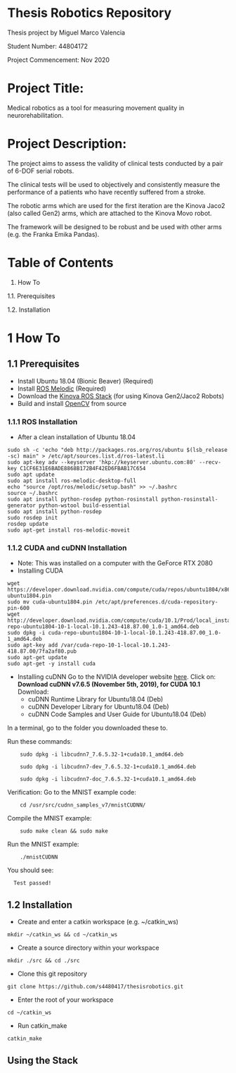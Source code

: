# Thesis Robotics Repository
Thesis project by Miguel Marco Valencia

Student Number: 44804172

Project Commencement: Nov 2020

# Project Title:
Medical robotics as a tool for measuring movement quality in neurorehabilitation.
# Project Description:
The project aims to assess the validity of clinical tests conducted by a pair of 6-DOF serial robots.

The clinical tests will be used to objectively and consistently measure the performance of a patients who have recently suffered from a stroke.

The robotic arms which are used for the first iteration are the Kinova Jaco2 (also called Gen2) arms, which are attached to the Kinova Movo robot.

The framework will be designed to be robust and be used with other arms (e.g. the Franka Emika Pandas).
# Table of Contents
1. How To

1.1. Prerequisites

1.2. Installation
# 1 How To
## 1.1 Prerequisites
- Install Ubuntu 18.04 (Bionic Beaver) (Required)
- Install [ROS Melodic](http://wiki.ros.org/melodic) (Required)
- Download the [Kinova ROS Stack](https://github.com/Kinovarobotics/kinova-ros) (for using Kinova Gen2/Jaco2 Robots)
- Build and install [OpenCV](https://docs.opencv.org/master/d7/d9f/tutorial_linux_install.html) from source
### 1.1.1 ROS Installation
- After a clean installation of Ubuntu 18.04
```console
sudo sh -c 'echo "deb http://packages.ros.org/ros/ubuntu $(lsb_release -sc) main" > /etc/apt/sources.list.d/ros-latest.li
sudo apt-key adv --keyserver 'hkp://keyserver.ubuntu.com:80' --recv-key C1CF6E31E6BADE8868B172B4F42ED6FBAB17C654
sudo apt update
sudo apt install ros-melodic-desktop-full
echo "source /opt/ros/melodic/setup.bash" >> ~/.bashrc
source ~/.bashrc
sudo apt install python-rosdep python-rosinstall python-rosinstall-generator python-wstool build-essential
sudo apt install python-rosdep
sudo rosdep init
rosdep update
sudo apt-get install ros-melodic-moveit
```
### 1.1.2 CUDA and cuDNN Installation
- Note: This was installed on a computer with the GeForce RTX 2080
- Installing CUDA
```console
wget https://developer.download.nvidia.com/compute/cuda/repos/ubuntu1804/x86_64/cuda-ubuntu1804.pin
sudo mv cuda-ubuntu1804.pin /etc/apt/preferences.d/cuda-repository-pin-600
wget http://developer.download.nvidia.com/compute/cuda/10.1/Prod/local_installers/cuda-repo-ubuntu1804-10-1-local-10.1.243-418.87.00_1.0-1_amd64.deb
sudo dpkg -i cuda-repo-ubuntu1804-10-1-local-10.1.243-418.87.00_1.0-1_amd64.deb
sudo apt-key add /var/cuda-repo-10-1-local-10.1.243-418.87.00/7fa2af80.pub
sudo apt-get update
sudo apt-get -y install cuda
```
- Installing cuDNN
Go to the NVIDIA developer website [here](https://developer.nvidia.com/rdp/cudnn-download).
Click on: **Download cuDNN v7.6.5 (November 5th, 2019), for CUDA 10.1**
Download:
  - cuDNN Runtime Library for Ubuntu18.04 (Deb)
  - cuDNN Developer Library for Ubuntu18.04 (Deb)
  - cuDNN Code Samples and User Guide for Ubuntu18.04 (Deb)
 
In a terminal, go to the folder you downloaded these to.
 
Run these commands:
```console
    sudo dpkg -i libcudnn7_7.6.5.32-1+cuda10.1_amd64.deb
```
```console
    sudo dpkg -i libcudnn7-dev_7.6.5.32-1+cuda10.1_amd64.deb
```
```console
    sudo dpkg -i libcudnn7-doc_7.6.5.32-1+cuda10.1_amd64.deb
```
Verification:
Go to the MNIST example code:
```console
    cd /usr/src/cudnn_samples_v7/mnistCUDNN/
```
Compile the MNIST example:
```console
    sudo make clean && sudo make
```
Run the MNIST example:
```console
    ./mnistCUDNN
```
You should see:
```console
  Test passed!
```

## 1.2 Installation
- Create and enter a catkin workspace (e.g. ~/catkin_ws)
```console
mkdir ~/catkin_ws && cd ~/catkin_ws
```
- Create a source directory within your workspace
```console
mkdir ./src && cd ./src
```
- Clone this git repository
```console
git clone https://github.com/s4480417/thesisrobotics.git
```
- Enter the root of your workspace
```console
cd ~/catkin_ws
```
- Run catkin_make
```console
catkin_make
```
## Using the Stack
